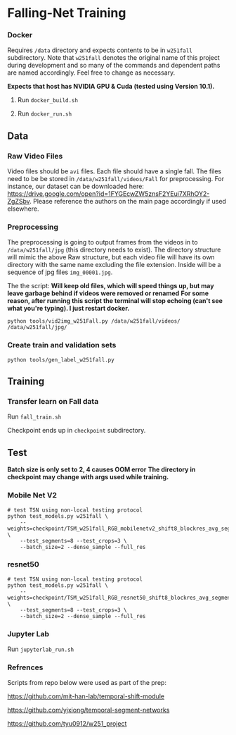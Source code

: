 # Falling-Net Training

### Docker

Requires `/data` directory and expects contents to be in `w251fall` subdirectory. Note that `w251fall` denotes the original name of this project during development and so many of the commands and dependent paths are named accordingly. Feel free to change as necessary. 

**Expects that host has NVIDIA GPU & Cuda (tested using Version 10.1).**

1) Run `docker_build.sh`

2) Run `docker_run.sh`

## Data

### Raw Video Files

Video files should be `avi` files.  Each file should have a single fall.  The files need to be be stored in `/data/w251fall/videos/Fall` for preprocessing. For instance, our dataset can be downloaded here: https://drive.google.com/open?id=1FYGEcwZW5znsF2YEui7XRhOY2-ZgZSbv. Please reference the authors on the main page accordingly if used elsewhere. 

### Preprocessing

The preprocessing is going to output frames from the videos in to `/data/w251fall/jpg` (this directory needs to exist).  The directory structure will mimic the above Raw structure, but each video file will have its own directory with the same name excluding the file extension.  Inside will be a sequence of jpg files `img_00001.jpg`.

The the script:
**Will keep old files, which will speed things up, but may leave garbage behind if videos were removed or renamed** 
**For some reason, after running this script the terminal will stop echoing (can't see what you're typing).  I just restart docker.**

`python tools/vid2img_w251Fall.py /data/w251fall/videos/ /data/w251fall/jpg/`

### Create train and validation sets

`python tools/gen_label_w251fall.py`

## Training


### Transfer learn on Fall data

Run `fall_train.sh`

Checkpoint ends up in `checkpoint` subdirectory.

## Test

**Batch size is only set to 2, 4 causes OOM error**
**The directory in checkpoint may change with args used while training.**

### Mobile Net V2
```
# test TSN using non-local testing protocol
python test_models.py w251fall \
    --weights=checkpoint/TSM_w251fall_RGB_mobilenetv2_shift8_blockres_avg_segment8_e25/ckpt.best.pth.tar  \
    --test_segments=8 --test_crops=3 \
    --batch_size=2 --dense_sample --full_res
```


### resnet50
```
# test TSN using non-local testing protocol
python test_models.py w251fall \
    --weights=checkpoint/TSM_w251fall_RGB_resnet50_shift8_blockres_avg_segment8_e25/ckpt.best.pth.tar  \
    --test_segments=8 --test_crops=3 \
    --batch_size=2 --dense_sample --full_res
```

### Jupyter Lab

Run `jupyterlab_run.sh`

### Refrences

Scripts from repo below were used as part of the prep:

https://github.com/mit-han-lab/temporal-shift-module

https://github.com/yjxiong/temporal-segment-networks

https://github.com/tyu0912/w251_project
